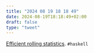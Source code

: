 ```yaml
---
title: "2024 08 19 18 18 49"
date: 2024-08-19T18:18:49+02:00
draft: false
type: "tweet"
---
```

[Efficient rolling statistics](https://laurentrdc.xyz/posts/rolling-stats.html). `#haskell`
